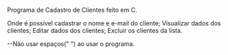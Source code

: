 Programa de Cadastro de Clientes feito em C. 

Onde é possível cadastrar o nome e e-mail do cliente;
Visualizar dados dos clientes;
Editar dados dos clientes;
Excluir os clientes da lista.

--Não usar espaços(" ") ao usar o programa.
